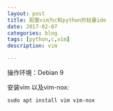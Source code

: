 ```yaml
---
layout: post
title: 配置vim为c和python的轻量ide
date: 2017-02-07
categories: blog
tags: [python,c,vim]
description: vim

---
```


操作环境：Debian 9

安装vim 以及vim-nox:

    sudo apt install vim vim-nox










